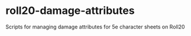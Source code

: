 # roll20-damage-attributes
Scripts for managing damage attributes for 5e character sheets on Roll20
